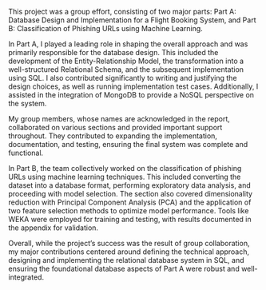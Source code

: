 This project was a group effort, consisting of two major parts: Part A: Database Design and Implementation for a Flight Booking System, and Part B: Classification of Phishing URLs using Machine Learning.

In Part A, I played a leading role in shaping the overall approach and was primarily responsible for the database design.
This included the development of the Entity-Relationship Model, the transformation into a well-structured Relational Schema, and the subsequent implementation using SQL. 
I also contributed significantly to writing and justifying the design choices, as well as running implementation test cases.
Additionally, I assisted in the integration of MongoDB to provide a NoSQL perspective on the system.

My group members, whose names are acknowledged in the report, collaborated on various sections and provided important support throughout.
They contributed to expanding the implementation, documentation, and testing, ensuring the final system was complete and functional.

In Part B, the team collectively worked on the classification of phishing URLs using machine learning techniques.
This included converting the dataset into a database format, performing exploratory data analysis, and proceeding with model selection.
The section also covered dimensionality reduction with Principal Component Analysis (PCA) and the application of two feature selection methods to optimize model performance.
Tools like WEKA were employed for training and testing, with results documented in the appendix for validation.

Overall, while the project’s success was the result of group collaboration, my major contributions centered
                    around defining the technical approach, designing and implementing the relational database system in SQL, and ensuring the foundational database aspects of Part A were robust and well-integrated.

